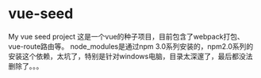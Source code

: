 # vue-seed
My vue seed project
这是一个vue的种子项目，目前包含了webpack打包、vue-route路由等。
node_modules是通过npm 3.0系列安装的，npm2.0系列的安装这个依赖，太坑了，特别是针对windows电脑，目录太深邃了，最后都没法删除了。。。
